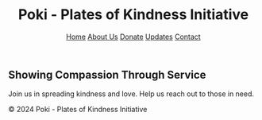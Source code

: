 <!DOCTYPE html>
<html lang="en">
<head>
  <meta charset="UTF-8">
  <meta name="viewport" content="width=device-width, initial-scale=1.0">
  <title>Poki - Plates of Kindness Initiative</title>
  <link rel="stylesheet" href="styles.css">
</head>
<body>
  <header>
    <h1>Poki - Plates of Kindness Initiative</h1>
    <nav>
      <a href="index.html">Home</a>
      <a href="about.html">About Us</a>
      <a href="donate.html">Donate</a>
      <a href="updates.html">Updates</a>
      <a href="contact.html">Contact</a>
    </nav>
  </header>

  <section class="hero">
    <h2>Showing Compassion Through Service</h2>
    <p>Join us in spreading kindness and love. Help us reach out to those in need.</p>
  </section>

  <footer>
    <p>&copy; 2024 Poki - Plates of Kindness Initiative</p>
  </footer>
</body>
</html>

